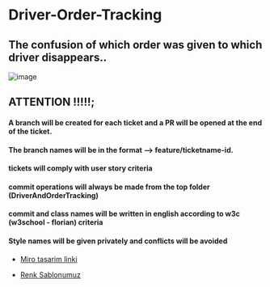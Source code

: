 # Driver-Order-Tracking

## The confusion of which order was given to which driver disappears..

![image](https://user-images.githubusercontent.com/74236869/140657733-ec593ea1-d410-4ae0-b7fe-682b1c3410e5.png)


## ATTENTION !!!!!;

#### A branch will be created for each ticket and a PR will be opened at the end of the ticket.

#### The branch names will be in the format --> feature/ticketname-id.

#### tickets will comply with user story criteria

#### commit operations will always be made from the top folder (DriverAndOrderTracking)

#### commit and class names will be written in english according to w3c (w3school - florian) criteria

#### Style names will be given privately and conflicts will be avoided

- [Miro tasarim linki](https://miro.com/app/board/o9J_lxbdlh4=/)

- [Renk Sablonumuz](https://coolors.co/092327-0b5351-f87060-cdd7d6-b3a394)
